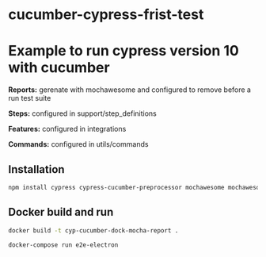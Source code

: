 # cucumber-cypress-frist-test

# Example to run cypress version 10 with cucumber

<p><b>Reports:</b> gerenate with mochawesome and configured to remove before a run test suite</p>
<p><b>Steps:</b> configured in support/step_definitions</p> 
<p><b>Features:</b> configured in integrations</p>
<p><b>Commands:</b> configured in utils/commands</p>   

## Installation

```bash
npm install cypress cypress-cucumber-preprocessor mochawesome mochawesome-merge mochawesome-report-generator cypress-multi-reporters
```

## Docker build and run

```bash
docker build -t cyp-cucumber-dock-mocha-report .
```

```bash
docker-compose run e2e-electron
```

        

